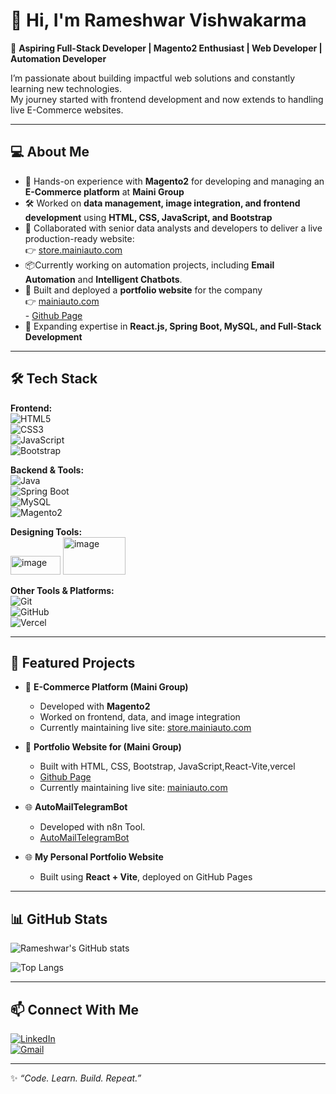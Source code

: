 # 👋 Hi, I'm Rameshwar Vishwakarma  

🚀 **Aspiring Full-Stack Developer | Magento2 Enthusiast | Web Developer | Automation Developer**  

I’m passionate about building impactful web solutions and constantly learning new technologies.  
My journey started with frontend development and now extends to handling live E-Commerce websites.  

---

## 💻 About Me  
- 🌟 Hands-on experience with **Magento2** for developing and managing an **E-Commerce platform** at **Maini Group**  
- 🛠️ Worked on **data management, image integration, and frontend development** using **HTML, CSS, JavaScript, and Bootstrap**  
- 🤝 Collaborated with senior data analysts and developers to deliver a live production-ready website:  
  👉 [store.mainiauto.com](https://store.mainiauto.com/)  
- 📦Currently working on automation projects, including **Email Automation** and **Intelligent Chatbots**.
- 🎨 Built and deployed a **portfolio website** for the company  
  👉 [mainiauto.com](https://reactjs-36wr.vercel.app/)  
      - [Github Page](https://github.com/rvcjourney/reactjs)
- 🚀 Expanding expertise in **React.js, Spring Boot, MySQL, and Full-Stack Development**  

---

## 🛠️ Tech Stack  

**Frontend:**  
![HTML5](https://img.shields.io/badge/HTML5-E34F26?style=for-the-badge&logo=html5&logoColor=white)  
![CSS3](https://img.shields.io/badge/CSS3-1572B6?style=for-the-badge&logo=css3&logoColor=white)  
![JavaScript](https://img.shields.io/badge/JavaScript-F7DF1E?style=for-the-badge&logo=javascript&logoColor=black)  
![Bootstrap](https://img.shields.io/badge/Bootstrap-563D7C?style=for-the-badge&logo=bootstrap&logoColor=white)  

**Backend & Tools:**  
![Java](https://img.shields.io/badge/Java-ED8B00?style=for-the-badge&logo=openjdk&logoColor=white)  
![Spring Boot](https://img.shields.io/badge/SpringBoot-6DB33F?style=for-the-badge&logo=springboot&logoColor=white)  
![MySQL](https://img.shields.io/badge/MySQL-005C84?style=for-the-badge&logo=mysql&logoColor=white)  
![Magento2](https://img.shields.io/badge/Magento-EE672F?style=for-the-badge&logo=magento&logoColor=white)  

**Designing Tools:**  
<img width="80" height="30" alt="image" src="https://github.com/user-attachments/assets/de7879bf-0e26-4272-8108-eb0b2da7357f" />
<img width="100" height="60" alt="image" src="https://github.com/user-attachments/assets/7896bfa2-d0ca-44e6-b237-0abe36e19a2a" />


**Other Tools & Platforms:**  
![Git](https://img.shields.io/badge/Git-F05032?style=for-the-badge&logo=git&logoColor=white)  
![GitHub](https://img.shields.io/badge/GitHub-181717?style=for-the-badge&logo=github&logoColor=white)  
![Vercel](https://img.shields.io/badge/Vercel-000000?style=for-the-badge&logo=vercel&logoColor=white)  

---

## 📌 Featured Projects  

- 🛒 **E-Commerce Platform (Maini Group)**  
  - Developed with **Magento2**  
  - Worked on frontend, data, and image integration  
  - Currently maintaining live site: [store.mainiauto.com](https://store.mainiauto.com/)  

- 🎨 **Portfolio Website for (Maini Group)**  
  - Built with HTML, CSS, Bootstrap, JavaScript,React-Vite,vercel
  - [Github Page](https://github.com/rvcjourney/reactjs)
  - Currently maintaining live site: [mainiauto.com](https://reactjs-36wr.vercel.app/)  

- 🌐 **AutoMailTelegramBot**
  - Developed with n8n Tool.
  - [AutoMailTelegramBot](https://github.com/rvcjourney/AutoMailTelegram)

- 🌐 **My Personal Portfolio Website**  
  - Built using **React + Vite**, deployed on GitHub Pages  

---

## 📊 GitHub Stats  

![Rameshwar's GitHub stats](https://github-readme-stats.vercel.app/api?username=rvcjourney&show_icons=true&theme=radical)  

![Top Langs](https://github-readme-stats.vercel.app/api/top-langs/?username=rvcjourney&layout=compact&theme=radical)  

---

## 📫 Connect With Me  

[![LinkedIn](https://img.shields.io/badge/LinkedIn-0A66C2?style=for-the-badge&logo=linkedin&logoColor=white)](https://www.linkedin.com/in/your-linkedin)  
[![Gmail](https://img.shields.io/badge/Gmail-D14836?style=for-the-badge&logo=gmail&logoColor=white)](mailto:ramvish958@gmail.com)  

---
✨ *“Code. Learn. Build. Repeat.”*  

